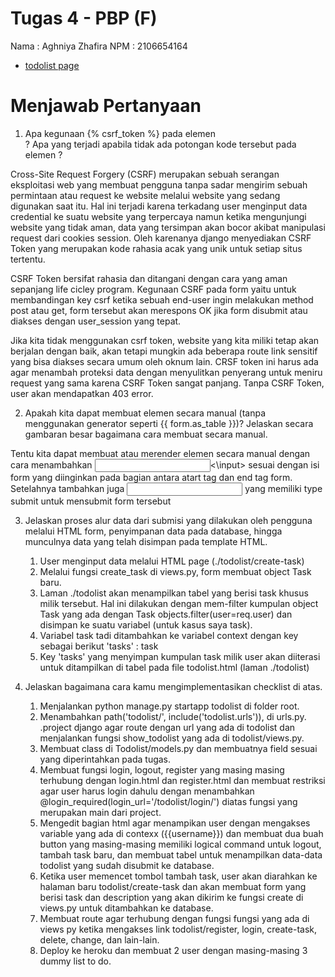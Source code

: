 # Tugas 4 - PBP (F)
Nama : Aghniya Zhafira
NPM  : 2106654164

* [todolist page](https://tugas2pbpaghniya.herokuapp.com/todolist/)

# Menjawab Pertanyaan
1. Apa kegunaan {% csrf_token %} pada elemen <form>? Apa yang terjadi apabila tidak ada potongan kode tersebut pada elemen <form>?

Cross-Site Request Forgery (CSRF) merupakan sebuah serangan eksploitasi web yang membuat pengguna tanpa sadar mengirim sebuah permintaan atau request ke website melalui website yang sedang digunakan saat itu. Hal ini terjadi karena terkadang user menginput data credential ke suatu website yang terpercaya namun ketika mengunjungi website yang tidak aman, data yang tersimpan akan bocor akibat manipulasi request dari cookies session. Oleh karenanya django menyediakan CSRF Token yang merupakan kode rahasia acak yang unik untuk setiap situs tertentu.

 CSRF Token bersifat rahasia dan ditangani dengan cara yang aman sepanjang life cicley program. Kegunaan CSRF pada form yaitu untuk membandingan key csrf ketika sebuah end-user ingin melakukan method post atau get, form tersebut akan merespons OK jika form disubmit atau diakses dengan user_session yang tepat.

Jika kita tidak menggunakan csrf token, website yang kita miliki tetap akan berjalan dengan baik, akan tetapi mungkin ada beberapa route link sensitif yang bisa diakses secara umum oleh oknum lain. CRSF token ini harus ada agar menambah proteksi data dengan menyulitkan penyerang untuk meniru request yang sama karena CSRF Token sangat panjang. Tanpa CSRF Token, user akan mendapatkan 403 error.

2. Apakah kita dapat membuat elemen <form> secara manual (tanpa menggunakan generator seperti {{ form.as_table }})? Jelaskan secara gambaran besar bagaimana cara membuat <form> secara manual.

Tentu kita dapat membuat atau merender elemen <form> secara manual dengan cara menambahkan <input><\input> sesuai dengan isi form yang diinginkan pada bagian antara atart tag dan end tag form. Setelahnya tambahkan juga <input> yang memiliki type submit untuk mensubmit form tersebut

3. Jelaskan proses alur data dari submisi yang dilakukan oleh pengguna melalui HTML form, penyimpanan data pada database, hingga munculnya data yang telah disimpan pada template HTML.

    1. User menginput data melalui HTML page (./todolist/create-task)
    2. Melalui fungsi create_task di views.py, form membuat object Task baru.
    3. Laman ./todolist akan menampilkan tabel yang berisi task khusus milik tersebut. Hal ini dilakukan dengan mem-filter kumpulan object Task yang ada dengan Task objects.filter(user=req.user) dan disimpan ke suatu variabel (untuk kasus saya task).
    4. Variabel task tadi ditambahkan ke variabel context dengan key sebagai berikut 'tasks' : task
    5. Key 'tasks' yang menyimpan kumpulan task milik user akan diiterasi untuk ditampilkan di tabel pada file todolist.html (laman ./todolist)

4.  Jelaskan bagaimana cara kamu mengimplementasikan checklist di atas.

    1. Menjalankan python manage.py startapp todolist di folder root.
    2. Menambahkan path('todolist/', include('todolist.urls')), di urls.py. .project django agar route dengan url yang ada di todolist dan menjalankan fungsi show_todolist yang ada di todolist/views.py.
    3. Membuat class di Todolist/models.py dan membuatnya field sesuai yang diperintahkan pada tugas.
    4. Membuat fungsi login, logout, register yang masing masing terhubung dengan login.html dan register.html dan membuat restriksi agar user harus login dahulu dengan menambahkan @login_required(login_url='/todolist/login/') diatas fungsi yang merupakan main dari project.
    5. Mengedit bagian html agar menampikan user dengan mengakses variable yang ada di contexx ({{username}}) dan membuat dua buah button yang masing-masing memiliki logical command untuk logout, tambah task baru, dan membuat tabel untuk menampilkan data-data todolist yang sudah disubmit ke database.
    6. Ketika user memencet tombol tambah task, user akan diarahkan ke halaman baru todolist/create-task dan akan membuat form yang berisi task dan description yang akan dikirim ke fungsi create di views.py untuk ditambahkan ke database.
    7. Membuat route agar terhubung dengan fungsi fungsi yang ada di views py ketika mengakses link todolist/register, login, create-task, delete, change, dan lain-lain.
    8. Deploy ke heroku dan membuat 2 user dengan masing-masing 3 dummy list to do.
